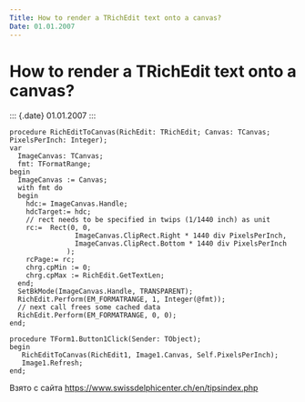 ```yaml
---
Title: How to render a TRichEdit text onto a canvas?
Date: 01.01.2007
---
```



How to render a TRichEdit text onto a canvas?
=============================================

::: {.date}
01.01.2007
:::

    procedure RichEditToCanvas(RichEdit: TRichEdit; Canvas: TCanvas; PixelsPerInch: Integer);
    var
      ImageCanvas: TCanvas;
      fmt: TFormatRange;
    begin
      ImageCanvas := Canvas;
      with fmt do
      begin
        hdc:= ImageCanvas.Handle;
        hdcTarget:= hdc;
        // rect needs to be specified in twips (1/1440 inch) as unit
        rc:=  Rect(0, 0,
                    ImageCanvas.ClipRect.Right * 1440 div PixelsPerInch,
                    ImageCanvas.ClipRect.Bottom * 1440 div PixelsPerInch
                  );
        rcPage:= rc;
        chrg.cpMin := 0;
        chrg.cpMax := RichEdit.GetTextLen;
      end;
      SetBkMode(ImageCanvas.Handle, TRANSPARENT);
      RichEdit.Perform(EM_FORMATRANGE, 1, Integer(@fmt));
      // next call frees some cached data
      RichEdit.Perform(EM_FORMATRANGE, 0, 0);
    end;
     
    procedure TForm1.Button1Click(Sender: TObject);
    begin
       RichEditToCanvas(RichEdit1, Image1.Canvas, Self.PixelsPerInch);
       Image1.Refresh;
    end;

Взято с сайта <https://www.swissdelphicenter.ch/en/tipsindex.php>
